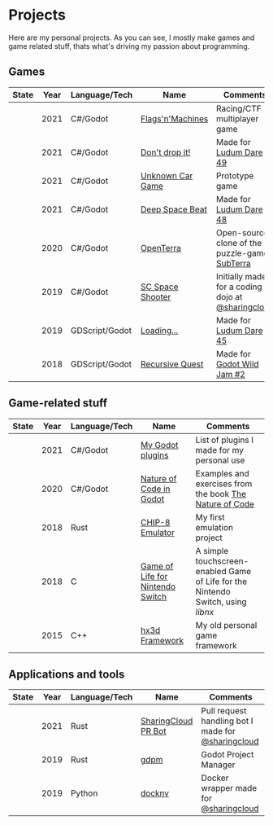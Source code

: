 # Projects

Here are my personal projects. As you can see, I mostly make games and game related stuff, thats what's driving my passion about programming.

## Games

|State|Year|Language/Tech|Name|Comments|
|-----|----|-------------|----|--------|
|<Tag state="paused" />|2021|C#/Godot|[Flags'n'Machines](./games/flags-n-machines)|Racing/CTF multiplayer game|
|<Tag state="finished" />|2021|C#/Godot|[Don't drop it!](./games/dont-drop-it)|Made for [Ludum Dare 49](https://ldjam.com/events/ludum-dare/49/dont-drop-it)|
|<Tag state="finished" />|2021|C#/Godot|[Unknown Car Game](./games/unknown-car-game)|Prototype game|
|<Tag state="finished" />|2021|C#/Godot|[Deep Space Beat](./games/deep-space-beat)|Made for [Ludum Dare 48](https://ldjam.com/events/ludum-dare/48/deep-space-beat)|
|<Tag state="paused" />|2020|C#/Godot|[OpenTerra](./games/openterra)|Open-source clone of the puzzle-game [SubTerra](http://crystalshard.net/old/cs_curvy.php?p=6)|
|<Tag state="finished" />|2019|C#/Godot|[SC Space Shooter](./games/sc-space-shooter)|Initially made for a coding dojo at [@sharingcloud](https://github.com/sharingcloud)|
|<Tag state="finished" />|2019|GDScript/Godot|[Loading...](./games/loading)|Made for [Ludum Dare 45](https://ldjam.com/events/ludum-dare/45/loading)|
|<Tag state="finished" />|2018|GDScript/Godot|[Recursive Quest](./games/recursive-quest)|Made for [Godot Wild Jam #2](https://itch.io/jam/godot-wild-jam-2/rate/319210)|

## Game-related stuff

|State|Year|Language/Tech|Name|Comments|
|-----|----|-------------|----|--------|
|<Tag state="paused" />|2021|C#/Godot|[My Godot plugins](./game-related/my-godot-plugins)|List of plugins I made for my personal use|
|<Tag state="paused" />|2020|C#/Godot|[Nature of Code in Godot](./game-related/godot-nature-of-code)|Examples and exercises from the book [The Nature of Code](https://natureofcode.com/)|
|<Tag state="paused" />|2018|Rust|[CHIP-8 Emulator](./game-related/chip-8)|My first emulation project|
|<Tag state="finished" />|2018|C|[Game of Life for Nintendo Switch](./game-related/libnx-gol)|A simple touchscreen-enabled Game of Life for the Nintendo Switch, using *libnx*|
|<Tag state="abandoned" />|2015|C++|[hx3d Framework](./game-related/hx3d-framework)|My old personal game framework|

## Applications and tools

|State|Year|Language/Tech|Name|Comments|
|-----|----|-------------|----|--------|
|<Tag state="active" />|2021|Rust|[SharingCloud PR Bot](./applications/github-scbot)|Pull request handling bot I made for [@sharingcloud](https://github.com/sharingcloud)|
|<Tag state="paused" />|2019|Rust|[gdpm](./applications/gdpm)|Godot Project Manager|
|<Tag state="abandoned" />|2019|Python|[docknv](./applications/docknv)|Docker wrapper made for [@sharingcloud](https://github.com/sharingcloud)|
